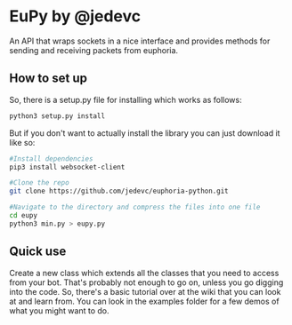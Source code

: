 # EuPy by @jedevc
An API that wraps sockets in a nice interface and provides methods for sending and receiving packets from euphoria.

## How to set up
So, there is a setup.py file for installing which works as follows:

```bash
python3 setup.py install
```

But if you don't want to actually install the library you can just download it like so:
```bash
#Install dependencies
pip3 install websocket-client

#Clone the repo
git clone https://github.com/jedevc/euphoria-python.git

#Navigate to the directory and compress the files into one file
cd eupy
python3 min.py > eupy.py
```

## Quick use
Create a new class which extends all the classes that you need to access from your bot. That's probably not enough to go on, unless you go digging into the code. So, there's a basic tutorial over at the wiki that you can look at and learn from. You can look in the examples folder for a few demos of what you might want to do.
